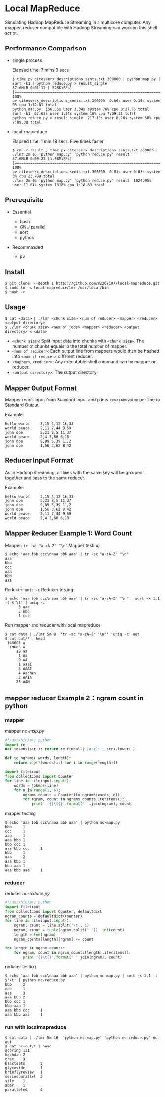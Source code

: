 # Local MapReduce

Simulating Hadoop MapReduce Streaming in a multicore computer. Any mapper, reducer compatible with Hadoop Streaming can work on this shell script.

## Performance Comparison

- single process

  Elapsed time: 7 mins 9 secs

  ```console
  $ time pv citeseerx_descriptions_sents.txt.300000 | python map.py | sort -k1 | python reduce.py > result_single
  37.6MiB 0:01:12 [ 528KiB/s] [====================================================================================================>] 100%
  pv citeseerx_descriptions_sents.txt.300000  0.06s user 0.18s system 0% cpu 1:12.81 total
  python map.py  156.55s user 2.34s system 76% cpu 3:27.56 total
  sort -k1  67.68s user 1.94s system 16% cpu 7:09.31 total
  python reduce.py > result_single  217.10s user 0.26s system 50% cpu 7:09.38 total
  ```

- local-mapreduce

  Elapsed time: 1 min 18 secs. Five times faster


  ```console
  $ rm -r result ; time pv citeseerx_descriptions_sents.txt.300000 | ./lmr 2m 16 'python map.py' 'python reduce.py' result
  37.6MiB 0:00:23 [1.58MiB/s] [====================================================================================================>] 100%
  pv citeseerx_descriptions_sents.txt.300000  0.01s user 0.03s system 0% cpu 23.789 total
  ./lmr 2m 16 'python map.py' 'python reduce.py' result  1024.95s user 11.64s system 1318% cpu 1:18.63 total
  ```

## Prerequisite

- Essential
    - bash
    - GNU parallel
    - sort
    - python

- Recommanded
    - pv
    
## Install

```console
$ git clone  --depth 1 https://github.com/d2207197/local-mapreduce.git
$ sudo ln -s local-mapreduce/lmr /usr/local/bin
$ hash -r
```
## Usage

```console
$ cat <data> | ./lmr <chunk size> <num of reducer> <mapper> <reducer> <output directory>
$ ./lmr <chunk size> <num of jobs> <mapper> <reducer> <output directory> < <data>
```

- `<chunk size>`: Split input data into chunks with `<chunk size>`. The number of chunks equals to the total number of mapper.
- `<num of reducer>`: Each output line from mappers would then be hashed into `<num of reducer>` different reducer.
- `<mapper>`, `<reducer>`: Any executable shell command can be mapper or reducer.
- `<output directory>`: The output directory.


## Mapper Output Format

Mapper reads input from Standard Input and prints `key<TAB>value` per line to Standard Output.


Example:

```
hello world		3,15 4,12 16,33
world peace		2,11 7,44 9,59
john doe		5,21 8,5 11,37
world peace		2,4 3,60 6,28
john doe		9,89 5,39 11,2
john doe		1,56 3,62 8,42
```

## Reducer Input Format


As in Hadoop Streaming, all lines with the same key will be grouped together and pass to the same reducer.

Example:

```
hello world		3,15 4,12 16,33
john doe		5,21 8,5 11,37
john doe		9,89 5,39 11,2
john doe		1,56 3,62 8,42
world peace		2,11 7,44 9,59
world peace		2,4 3,60 6,28
```

## Mapper Reducer Example 1: Word Count

Mapper: `tr -sc "a-zA-Z" "\n"`
Mapper testing:

```console
$ echo 'aaa bbb ccc\naaa bbb aaa' | tr -sc "a-zA-Z" "\n"
aaa
bbb
ccc
aaa
bbb
aaa
```

Reducer: `uniq -c`
Reducer testing:

```console
$ echo 'aaa bbb ccc\naaa bbb aaa' | tr -sc "a-zA-Z" "\n" | sort -k 1,1 -t $'\t' | uniq -c
      3 aaa
      2 bbb
      1 ccc
```

Run mapper and reducer with local mapreduce

```console
$ cat data | ./lmr 5m 8  'tr -sc "a-zA-Z" "\n"' 'uniq -c' out
$ cat out/* | head
 148601 a
  10605 A
     19 aa
      1 Aa
      9 AA
      1 aaai
      5 AAAI
      4 Aachen
      2 AAIA
     23 AAM
```



## mapper reducer Example 2：ngram count in python

### mapper

mapper *nc-map.py*

```python
#!/usr/bin/env python
import re
def tokens(str1): return re.findall('[a-z]+', str1.lower())

def to_ngrams( words, length):
    return zip(*[words[i:] for i in range(length)])  

import fileinput
from collections import Counter
for line in fileinput.input():
    words = tokens(line)
    for n in range(1, 6):
        ngrams_counts = Counter(to_ngrams(words, n))
        for ngram, count in ngrams_counts.iteritems():
            print  '{}\t{}'.format(' '.join(ngram), count)
```
	
mapper testing

```console
$ echo 'aaa bbb ccc\naaa bbb aaa' | python nc-map.py
bbb     1
ccc     1
aaa     1
aaa bbb 1
bbb ccc 1
aaa bbb ccc     1
bbb     1
aaa     2
aaa bbb 1
bbb aaa 1
aaa bbb aaa     1
```



### reducer

reducer *nc-reduce.py*

```python
#!/usr/bin/env python
import fileinput
from collections import Counter, defaultdict
ngram_counts = defaultdict(Counter)
for line in fileinput.input():
    ngram, count = line.split('\t', 1)
    ngram, count = tuple(ngram.split(' ')), int(count)
    length = len(ngram)
    ngram_counts[length][ngram] += count

for length in ngram_counts:
    for ngram, count in ngram_counts[length].iteritems():
        print '{}\t{}'.format(' '.join(ngram), count)
```

reducer testing

```console
$ echo 'aaa bbb ccc\naaa bbb aaa' | python nc-map.py | sort -k 1,1 -t $'\t' | python nc-reduce.py
bbb     2
ccc     1
aaa     3
aaa bbb 2
bbb ccc 1
bbb aaa 1
aaa bbb ccc     1
aaa bbb aaa     1
```

### run with localmapreduce  ###

```console
$ cat data | ./lmr 5m 16  'python nc-map.py' 'python nc-reduce.py' nc-out
$ cat nc-out/* | head
scoring 121
kazhdan 2
crex    3
blastsets       3
glycoside       1
brieflyreview   1
seriesparallel  2
stle    1
abar    1
paralleled      4
```


